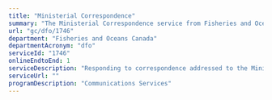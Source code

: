 ```yaml
---
title: "Ministerial Correspondence"
summary: "The Ministerial Correspondence service from Fisheries and Oceans Canada is available end-to-end online, according to the GC Service Inventory."
url: "gc/dfo/1746"
department: "Fisheries and Oceans Canada"
departmentAcronym: "dfo"
serviceId: "1746"
onlineEndtoEnd: 1
serviceDescription: "Responding to correspondence addressed to the Minister."
serviceUrl: ""
programDescription: "Communications Services"
---
```

